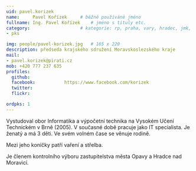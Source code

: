 ```yaml
---
uid: pavel.korizek
name:     Pavel Kořízek  	# běžně používáné jméno
fullname: Ing. Pavel Kořízek  	# jméno s tituly etc.
category:                 	# kategorie: rp, praha, vary, hradec, jmk, senat
- pks

img: people/pavel-korizek.jpg   # 165 x 220
description: předseda krajského sdružení Moravskoslezského kraje       	# kratký popis, max 160 znaků
mail:
- pavel.korizek@pirati.cz
mob: +420 777 237 635		  
profiles:
  github:                 
  facebook: 		  https://www.facebook.com/korizek
  twitter: 		  
  flickr: 

ordpks: 1
---
```


Vystudoval obor Informatika a výpočetní technika na Vysokém Učení Technickém v Brně (2005). V současné době pracuje jako IT specialista. Je ženatý a má 3 děti. Ve svém volném čase se věnuje rodině. 

Mezi jeho koníčky patří vaření a střelba. 

Je členem kontrolního výboru zastupitelstva města Opavy a Hradce nad Moravicí.


